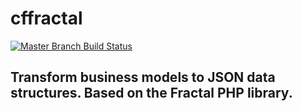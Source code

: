 # cffractal

[![Master Branch Build Status](https://img.shields.io/travis/elpete/cffractal/master.svg?style=flat-square&label=master)](https://travis-ci.org/elpete/cffractal)

## Transform business models to JSON data structures. Based on the Fractal PHP library.